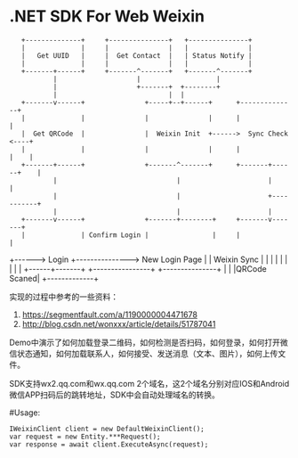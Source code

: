 # .NET SDK For Web Weixin

       +--------------+     +---------------+   +---------------+
       |              |     |               |   |               |
       |   Get UUID   |     |  Get Contact  |   | Status Notify |
       |              |     |               |   |               |
       +-------+------+     +-------^-------+   +-------^-------+
               |                    |                   |
               |                    +-------+  +--------+
               |                            |  |
       +-------v------+               +-----+--+------+      +--------------+
       |              |               |               |      |              |
       |  Get QRCode  |               |  Weixin Init  +------>  Sync Check  <----+
       |              |               |               |      |              |    |
       +-------+------+               +-------^-------+      +-------+------+    |
               |                              |                      |           |
               |                              |                      +-----------+
               |                              |                      |
       +-------v------+               +-------+--------+     +-------v-------+
       |              | Confirm Login |                |     |               |
+------>    Login     +---------------> New Login Page |     |  Weixin Sync  |
|      |              |               |                |     |               |
|      +------+-------+               +----------------+     +---------------+
|             |
|QRCode Scaned|
+-------------+

实现的过程中参考的一些资料：

1. https://segmentfault.com/a/1190000004471678
1. http://blog.csdn.net/wonxxx/article/details/51787041

Demo中演示了如何加载登录二维码，如何检测是否扫码，如何登录，如何打开微信状态通知，如何加载联系人，如何接受、发送消息（文本、图片），如何上传文件。

SDK支持wx2.qq.com和wx.qq.com 2个域名，这2个域名分别对应IOS和Android微信APP扫码后的跳转地址，SDK中会自动处理域名的转换。

#Usage:

    IWeixinClient client = new DefaultWeixinClient();
    var request = new Entity.***Request();
    var response = await client.ExecuteAsync(request);
